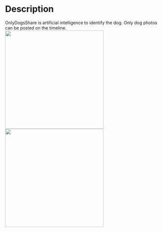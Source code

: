 # Description
OnlyDogsShare is artificial intelligence to identify the dog. Only dog photos can be posted on the timeline.
<img src="https://user-images.githubusercontent.com/51312616/62037661-2d9d4780-b22f-11e9-8299-3825469651b1.jpg" width="320px">
<img src="https://user-images.githubusercontent.com/51312616/62037398-aea80f00-b22e-11e9-8bbb-9a38970897c8.jpg" width="320px">
